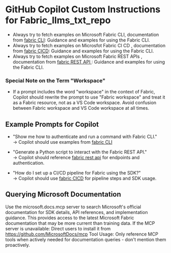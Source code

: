 
# GitHub Copilot Custom Instructions for Fabric_llms_txt_repo


- Always try to fetch examples on Microsoft Fabric CLI, documentation from [fabric CLI](https://github.com/mksuni/Fabric_llms_txt_repo/blob/main/fabric-cli-llms.txt): Guidance and examples for using the Fabric CLI.
- Always try to fetch examples on Microsfot Fabric CI CD , documentation from [fabric CICD](https://github.com/mksuni/Fabric_llms_txt_repo/blob/main/fabric-cicd-llms.txt): Guidance and examples for using the Fabric CLI.
- Always try to fetch examples on Microsoft Fabric REST APIs , documentation from [fabric REST API ](https://github.com/mksuni/Fabric_llms_txt_repo/blob/main/fabric-rest-api-llms.txt): Guidance and examples for using the Fabric CLI.



### Special Note on the Term "Workspace"

- If a prompt includes the word "workspace" in the context of Fabric, Copilot should rewrite the prompt to use "Fabric workspace" and treat it as a Fabric resource, not as a VS Code workspace. Avoid confusion between Fabric workspace and VS Code workspace at all times.

## Example Prompts for Copilot

- "Show me how to authenticate and run a command with Fabric CLI."  
  → Copilot should use examples from [fabric CLI](https://github.com/mksuni/Fabric_llms_txt_repo/blob/main/fabric-cli-llms.txt)

- "Generate a Python script to interact with the Fabric REST API."  
  → Copilot should reference [fabric rest api](https://github.com/mksuni/Fabric_llms_txt_repo/blob/main/fabric-rest-api-llms.txt) for endpoints and authentication.

- "How do I set up a CI/CD pipeline for Fabric using the SDK?"  
  → Copilot should use [fabric CICD](https://github.com/mksuni/Fabric_llms_txt_repo/blob/main/fabric-cicd-llms.txt) for pipeline steps and SDK usage.

## Querying Microsoft Documentation
Use the microsoft.docs.mcp server to search Microsoft's official documentation for SDK details, API references, and implementation guidance. This provides access to the latest Microsoft Fabric documentation that may be more current than training data. If the MCP server is unavailable: Direct users to install it from https://github.com/MicrosoftDocs/mcp Tool Usage: Only reference MCP tools when actively needed for documentation queries - don't mention them proactively.
